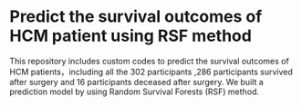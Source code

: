 # Predict the survival outcomes of HCM patient using RSF method
This repository includes custom codes to predict the survival outcomes of HCM patients，including all the 302 participants ,286 participants survived after surgery and 16 participants deceased after surgery. We built a prediction model by using Random Survival Forests (RSF) method.
